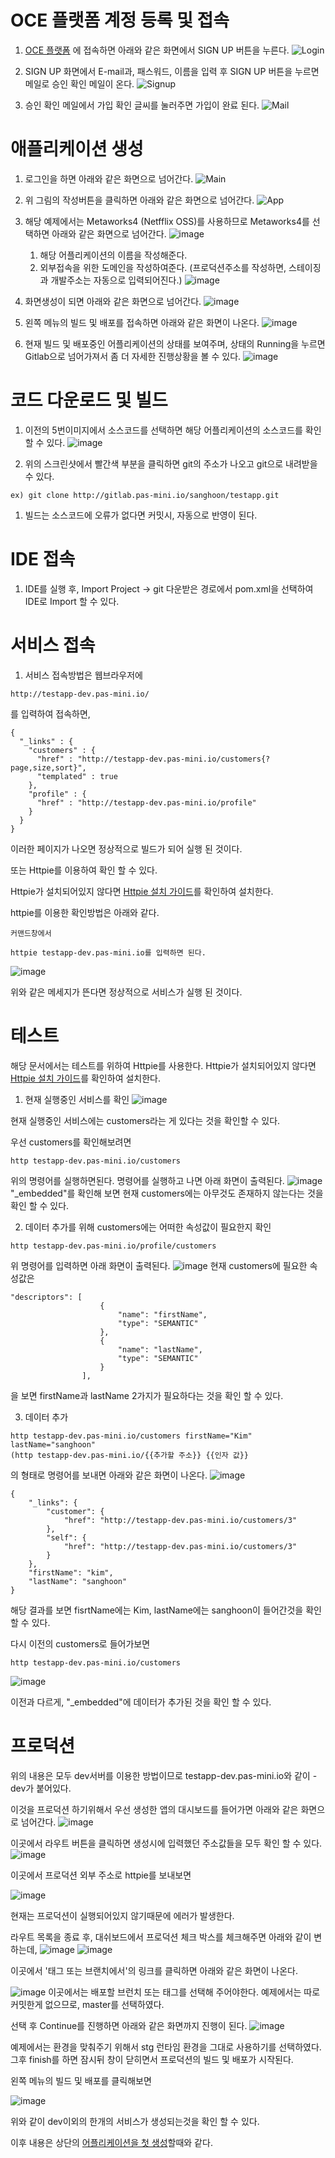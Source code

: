 # OCE 플랫폼 계정 등록 및 접속
1. [OCE 플랫폼](https://cloud.pas-mini.io/) 에 접속하면 아래와 같은 화면에서 SIGN UP 버튼을 누른다.
![Login](https://user-images.githubusercontent.com/16382067/34975851-21bbbe26-fad7-11e7-80e4-580c726d9e51.png)

1. SIGN UP 화면에서 E-mail과, 패스워드, 이름을 입력 후 SIGN UP 버튼을 누르면 메일로 승인 확인 메일이 온다.
![Signup](https://user-images.githubusercontent.com/16382067/34975938-7aa64704-fad7-11e7-8a33-954bc72bbf4a.png)

1. 승인 확인 메일에서 가입 확인 글씨를 눌러주면 가입이 완료 된다.
![Mail](https://user-images.githubusercontent.com/16382067/34976111-54163ff8-fad8-11e7-8d6b-079b678a6719.png)

# 애플리케이션 생성
1. 로그인을 하면 아래와 같은 화면으로 넘어간다.
![Main](https://user-images.githubusercontent.com/16382067/34978941-3bdb8c4e-fae3-11e7-8c29-117a9d77dc20.png)

1. 위 그림의 작성버튼을 클릭하면 아래와 같은 화면으로 넘어간다.
![App](https://user-images.githubusercontent.com/16382067/34979768-ace15854-fae5-11e7-9d59-4be0fc2e061d.png)

1. 해당 예제에서는 Metaworks4 (Netfflix OSS)를 사용하므로 Metaworks4를 선택하면 아래와 같은 화면으로 넘어간다.
![image](https://user-images.githubusercontent.com/16382067/34980801-f44587e4-fae8-11e7-86c6-8727351f719b.png)
    1) 해당 어플리케이션의 이름을 작성해준다. 
    2) 외부접속을 위한 도메인을 작성하여준다. 
     (프로덕션주소를 작성하면, 스테이징과 개발주소는 자동으로 입력되어진다.)
    ![image](https://user-images.githubusercontent.com/16382067/34980956-670cc33c-fae9-11e7-9798-b56bf4257ee9.png)

1. 화면생성이 되면 아래와 같은 화면으로 넘어간다.
![image](https://user-images.githubusercontent.com/16382067/34981296-6f23eedc-faea-11e7-8c31-ae8ea9290a51.png)

1. 왼쪽 메뉴의 빌드 및 배포를 접속하면 아래와 같은 화면이 나온다.
![image](https://user-images.githubusercontent.com/16382067/34981374-ac8662a0-faea-11e7-96b4-54d0f4c76955.png)

1. 현재 빌드 및 배포중인 어플리케이션의 상태를 보여주며, 상태의 Running을 누르면 Gitlab으로 넘어가져서 좀 더 자세한 진행상황을 볼 수 있다.
![image](https://user-images.githubusercontent.com/16382067/34981441-d8b98bd6-faea-11e7-991f-135a8449df84.png)

# 코드 다운로드 및 빌드
1. 이전의 5번이미지에서 소스코드를 선택하면 해당 어플리케이션의 소스코드를 확인 할 수 있다.
![image](https://user-images.githubusercontent.com/16382067/34981934-63195210-faec-11e7-8321-067bb80e22cc.png)

1. 위의 스크린샷에서 빨간색 부분을 클릭하면 git의 주소가 나오고 git으로 내려받을 수 있다.
```
ex) git clone http://gitlab.pas-mini.io/sanghoon/testapp.git
```

1. 빌드는 소스코드에 오류가 없다면 커밋시, 자동으로 반영이 된다.

# IDE 접속
1. IDE를 실행 후, Import Project -> git 다운받은 경로에서 pom.xml을 선택하여 IDE로 Import 할 수 있다.

# 서비스 접속
1. 서비스 접속방법은 웹브라우저에
```
http://testapp-dev.pas-mini.io/
```
를 입력하여 접속하면,
```
{
  "_links" : {
    "customers" : {
      "href" : "http://testapp-dev.pas-mini.io/customers{?page,size,sort}",
      "templated" : true
    },
    "profile" : {
      "href" : "http://testapp-dev.pas-mini.io/profile"
    }
  }
}
```
이러한 페이지가 나오면 정상적으로 빌드가 되어 실행 된 것이다.

또는 Httpie를 이용하여 확인 할 수 있다.

Httpie가 설치되어있지 않다면 [Httpie 설치 가이드](https://github.com/TheOpenCloudEngine/uEngine-cloud/wiki/Httpie-%EC%84%A4%EC%B9%98)를 확인하여 설치한다.

httpie를 이용한 확인방법은 아래와 같다.

```
커맨드창에서

httpie testapp-dev.pas-mini.io를 입력하면 된다.
```
![image](https://user-images.githubusercontent.com/16382067/35023129-a9d1288c-fb7c-11e7-9030-f9ec22a04592.png)

위와 같은 메세지가 뜬다면 정상적으로 서비스가 실행 된 것이다.

# 테스트

해당 문서에서는 테스트를 위하여 Httpie를 사용한다.
Httpie가 설치되어있지 않다면 [Httpie 설치 가이드](https://github.com/TheOpenCloudEngine/uEngine-cloud/wiki/Httpie-%EC%84%A4%EC%B9%98)를 확인하여 설치한다.

1. 현재 실행중인 서비스를 확인
![image](https://user-images.githubusercontent.com/16382067/35023129-a9d1288c-fb7c-11e7-9030-f9ec22a04592.png)

현재 실행중인 서비스에는 customers라는 게 있다는 것을 확인할 수 있다.

우선 customers를 확인해보려면

```
http testapp-dev.pas-mini.io/customers
```
위의 명령어를 실행하면된다. 명령어를 실행하고 나면 아래 화면이 출력된다.
![image](https://user-images.githubusercontent.com/16382067/35025189-4a35c8c8-fb87-11e7-9114-a28376e29536.png)
"_embedded"를 확인해 보면 현재 customers에는 아무것도 존재하지 않는다는 것을 확인 할 수 있다.

2. 데이터 추가를 위해 customers에는 어떠한 속성값이 필요한지 확인
```
http testapp-dev.pas-mini.io/profile/customers
```
위 명령어를 입력하면 아래 화면이 출력된다.
![image](https://user-images.githubusercontent.com/16382067/35025239-b24c3e24-fb87-11e7-9de4-acc77ca1df95.png)
현재 customers에 필요한 속성값은 
```
"descriptors": [
                    {
                        "name": "firstName",
                        "type": "SEMANTIC"
                    },
                    {
                        "name": "lastName",
                        "type": "SEMANTIC"
                    }
                ],
```
을 보면 firstName과 lastName 2가지가 필요하다는 것을 확인 할 수 있다.

3. 데이터 추가
```
http testapp-dev.pas-mini.io/customers firstName="Kim" lastName="sanghoon"
(http testapp-dev.pas-mini.io/{{추가할 주소}} {{인자 값}}
```
의 형태로 명령어를 보내면 아래와 같은 화면이 나온다.
![image](https://user-images.githubusercontent.com/16382067/35025455-f9101c62-fb88-11e7-8a38-caedd4dbd88d.png)

```
{
    "_links": {
        "customer": {
            "href": "http://testapp-dev.pas-mini.io/customers/3"
        },
        "self": {
            "href": "http://testapp-dev.pas-mini.io/customers/3"
        }
    },
    "firstName": "kim",
    "lastName": "sanghoon"
}
```
해당 결과를 보면 fisrtName에는 Kim, lastName에는 sanghoon이 들어간것을 확인 할 수 있다.

다시 이전의 customers로 들어가보면
```
http testapp-dev.pas-mini.io/customers
```
![image](https://user-images.githubusercontent.com/16382067/35025758-a853ca38-fb8a-11e7-90ee-918b8e9b347f.png)

이전과 다르게, "_embedded"에 데이터가 추가된 것을 확인 할 수 있다.

# 프로덕션

위의 내용은 모두 dev서버를 이용한 방법이므로 testapp-dev.pas-mini.io와 같이 -dev가 붙어있다.

이것을 프로덕션 하기위해서 우선 생성한 앱의 대시보드를 들어가면 아래와 같은 화면으로 넘어간다.
![image](https://user-images.githubusercontent.com/16382067/35026073-36bc222e-fb8c-11e7-913e-5bc3f83ae38f.png)

이곳에서 라우트 버튼을 클릭하면 생성시에 입력했던 주소값들을 모두 확인 할 수 있다.
![image](https://user-images.githubusercontent.com/16382067/35026115-691bca8a-fb8c-11e7-9737-9df72d1316fc.png)

이곳에서 프로덕션 외부 주소로 httpie를 보내보면 

![image](https://user-images.githubusercontent.com/16382067/35026150-9a08f708-fb8c-11e7-8261-3058a570befe.png)

현재는 프로덕션이 실행되어있지 않기때문에 에러가 발생한다.

라우트 목록을 종료 후, 대쉬보드에서 프로덕션 체크 박스를 체크해주면 아래와 같이 변하는데,
![image](https://user-images.githubusercontent.com/16382067/35026555-202f68b0-fb8f-11e7-8982-15bf27f5078e.png)
![image](https://user-images.githubusercontent.com/16382067/35026579-4df0bb28-fb8f-11e7-9dff-c8f155bc69ce.png)

이곳에서 '태그 또는 브랜치에서'의 링크를 클릭하면 아래와 같은 화면이 나온다.

![image](https://user-images.githubusercontent.com/16382067/35026634-8dd5daca-fb8f-11e7-9a8d-3a6de1a36cfa.png)
이곳에서는 배포할 브런치 또는 태그를 선택해 주어야한다. 예제에서는 따로 커밋한게 없으므로, master를 선택하였다.

선택 후 Continue를 진행하면 아래와 같은 화면까지 진행이 된다.
![image](https://user-images.githubusercontent.com/16382067/35026671-c4110484-fb8f-11e7-919b-05c94f4e0b37.png)

예제에서는 환경을 맞춰주기 위해서 stg 런타임 환경을 그대로 사용하기를 선택하였다. 
그후 finish를 하면 잠시뒤 창이 닫히면서 프로덕션의 빌드 및 배포가 시작된다.

왼쪽 메뉴의 빌드 및 배포를 클릭해보면

![image](https://user-images.githubusercontent.com/16382067/35026734-1d9312a4-fb90-11e7-85b8-fd001c228679.png)

위와 같이 dev이외의 한개의 서비스가 생성되는것을 확인 할 수 있다.

이후 내용은 상단의 [어플리케이션을 첫 생성](https://github.com/TheOpenCloudEngine/uEngine-cloud/wiki/OCE-MSA-%ED%94%8C%EB%9E%AB%ED%8F%BC%EC%9D%98-%EC%82%AC%EC%9A%A9#%EC%95%A0%ED%94%8C%EB%A6%AC%EC%BC%80%EC%9D%B4%EC%85%98-%EC%83%9D%EC%84%B1)할때와 같다.